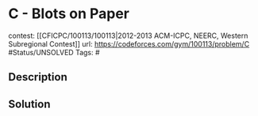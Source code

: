 # C - Blots on Paper

contest: [[CFICPC/100113/100113|2012-2013 ACM-ICPC, NEERC, Western Subregional Contest]]
url: https://codeforces.com/gym/100113/problem/C
#Status/UNSOLVED
Tags: #

## Description

## Solution

